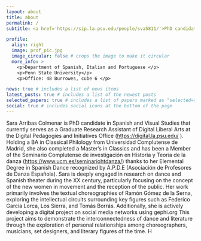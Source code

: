 ```yaml
---
layout: about
title: about
permalink: /
subtitle: <a href='https://sip.la.psu.edu/people/sva5811/'>PhD candidate in Spanish and Visual Studies</a>.

profile:
  align: right
  image: prof_pic.jpg
  image_circular: false # crops the image to make it circular
  more_info: >
    <p>Department of Spanish, Italian and Portuguese </p>
    <p>Penn State University</p>
    <p>Office: 48 Burrowes, cube 6 </p>

news: true # includes a list of news items
latest_posts: true # includes a list of the newest posts
selected_papers: true # includes a list of papers marked as "selected={true}"
social: true # includes social icons at the bottom of the page 
---
```


Sara Arribas Colmenar is PhD candidate in Spanish and Visual Studies that currently serves as a Graduate Research Assistant of Digital Liberal Arts at the Digital Pedagogies and Initiatives Office (https://digital.la.psu.edu/ ). Holding a BA in Classical Philology from Universidad Complutense de Madrid, she also completed a Master’s in Classics and  has  been a Member of the Seminario Complutense de investigación en Historia y Teoría de la danza (https://www.ucm.es/seminariohtdanza/) thanks to her Elemental Degree in Spanish Dance recognized by A.P.D.E (Asociación de Profesores de Danza Española).
Sara is deeply engaged in research on dance and Spanish theater during the XX century, particularly focusing on the concept of the new women in movement and the reception of the public. Her work primarily involves the textual choreographies of Ramón Gómez de la Serna, exploring the intellectual circuits surrounding key figures such as Federico García Lorca, Los Sierra, and Tomás Borrás. Additionally, she is actively developing a digital project on social media networks using gephi.org This project aims to demonstrate the interconnectedness of dance and literature through the exploration of personal relationships among choreographers, musicians, set designers, and literary figures of the time. H
